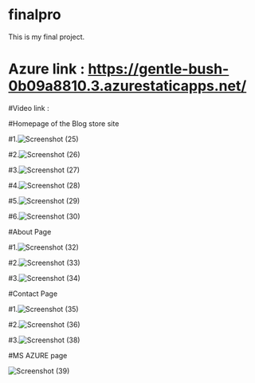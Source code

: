 # finalpro
This is my final project.
# Azure link : https://gentle-bush-0b09a8810.3.azurestaticapps.net/

#Video link  :

#Homepage of the Blog store site


#1.![Screenshot (25)](https://github.com/RohitAI/finalpro/assets/55452659/111c9b88-d222-48d6-aaef-bcb8dae3aa65)

#2.![Screenshot (26)](https://github.com/RohitAI/finalpro/assets/55452659/968b1919-a15f-4e85-b657-33bf57354756)

#3.![Screenshot (27)](https://github.com/RohitAI/finalpro/assets/55452659/250f1b47-df55-4159-8e83-b3ade3cc2a54)

#4.![Screenshot (28)](https://github.com/RohitAI/finalpro/assets/55452659/da6ed1f0-0eba-4610-9a37-faf47c2aaca6)

#5.![Screenshot (29)](https://github.com/RohitAI/finalpro/assets/55452659/cdacc6b2-9c68-4345-9cf5-ca7515de097b)

#6.![Screenshot (30)](https://github.com/RohitAI/finalpro/assets/55452659/b43b6e71-fcb3-4413-9d42-b61decd7871a)



   
#About Page


#1.![Screenshot (32)](https://github.com/RohitAI/finalpro/assets/55452659/a01b86fa-9234-4c76-8ccb-19d5281ad9e1)

#2.![Screenshot (33)](https://github.com/RohitAI/finalpro/assets/55452659/4f5f697c-a0c0-496a-920a-6d14d8f38647)

#3.![Screenshot (34)](https://github.com/RohitAI/finalpro/assets/55452659/a09f1cde-eab4-49bb-bbea-d3a8d377f511)




#Contact Page


#1.![Screenshot (35)](https://github.com/RohitAI/finalpro/assets/55452659/2868625d-e109-4850-a40c-749d82592f55)

#2.![Screenshot (36)](https://github.com/RohitAI/finalpro/assets/55452659/599cc706-6b0c-47c5-8ac2-1dc77f79b071)

#3.![Screenshot (38)](https://github.com/RohitAI/finalpro/assets/55452659/fdc7b078-d459-469e-b061-4df83b35e982)



#MS AZURE page


![Screenshot (39)](https://github.com/RohitAI/finalpro/assets/55452659/895a61f8-2f4c-47c5-9e68-8442c70e1f7b)
